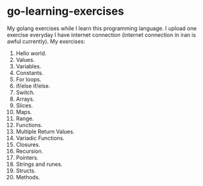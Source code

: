 # go-learning-exercises
My golang exercises while I learn this programming language. I upload one exercise everyday I have internet connection (internet connection in iran is awful currently).
My exercises:
1. Hello world.
2. Values.
3. Variables.
4. Constants.
5. For loops.
6. if/else if/else.
7. Switch.
8. Arrays.
9. Slices.
10. Maps.
11. Range.
12. Functions.
13. Multiple Return Values.
14. Variadic Functions.
15. Closures.
16. Recursion.
17. Pointers.
18. Strings and runes.
19. Structs.
20. Methods.
